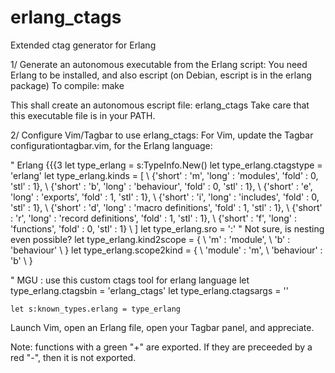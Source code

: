# erlang_ctags
Extended ctag generator for Erlang

1/ Generate an autonomous executable from the Erlang script:
You need Erlang to be installed, and also escript (on Debian, escript is in the erlang package)
To compile:
    make

This shall create an autonomous escript file: erlang_ctags
Take care that this executable file is in your PATH.

2/ Configure Vim/Tagbar to use erlang_ctags:
For Vim, update the Tagbar configurationtagbar.vim, for the Erlang language:

" Erlang {{{3
    let type_erlang = s:TypeInfo.New()
    let type_erlang.ctagstype = 'erlang'
    let type_erlang.kinds     = [
        \ {'short' : 'm', 'long' : 'modules',            'fold' : 0, 'stl' : 1},
        \ {'short' : 'b', 'long' : 'behaviour',          'fold' : 0, 'stl' : 1},
        \ {'short' : 'e', 'long' : 'exports',            'fold' : 1, 'stl' : 1},
        \ {'short' : 'i', 'long' : 'includes',           'fold' : 0, 'stl' : 1},
        \ {'short' : 'd', 'long' : 'macro definitions',  'fold' : 1, 'stl' : 1},
        \ {'short' : 'r', 'long' : 'record definitions', 'fold' : 1, 'stl' : 1},
        \ {'short' : 'f', 'long' : 'functions',          'fold' : 0, 'stl' : 1}
    \ ]
    let type_erlang.sro        = ':' " Not sure, is nesting even possible?
    let type_erlang.kind2scope = {
        \ 'm' : 'module',
        \ 'b' : 'behaviour'
    \ }
    let type_erlang.scope2kind = {
        \ 'module' : 'm',
        \ 'behaviour' : 'b'
    \ }
    
" MGU : use this custom ctags tool for erlang language
    let type_erlang.ctagsbin = 'erlang_ctags'
    let type_erlang.ctagsargs = ''


    let s:known_types.erlang = type_erlang


Launch Vim, open an Erlang file, open your Tagbar panel, and appreciate.

Note: functions with a green "+" are exported. If they are preceeded by a red "-", then it is not exported.

